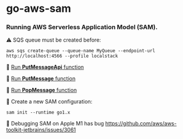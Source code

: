 # go-aws-sam

### Running AWS Serverless Application Model (SAM).

⚠️ SQS queue must be created before:
```
aws sqs create-queue --queue-name MyQueue --endpoint-url http://localhost:4566 --profile localstack
```

📌 [Run **PutMessageApi** function](lambda/put-message-api/README.md)

📌 [Run **PutMessage** function](lambda/put-message/README.md)

📌 [Run **PopMessage** function](lambda/pop-message/README.md)

📎 Create a new SAM configuration:
```
sam init --runtime go1.x
```

🐞 Debugging SAM on Apple M1 has bug https://github.com/aws/aws-toolkit-jetbrains/issues/3061

